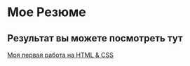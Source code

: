 # Мое Резюме

## Результат вы можете посмотреть тут

[Моя первая работа на HTML & CSS](https://alexfish123.github.io/resume1/)
